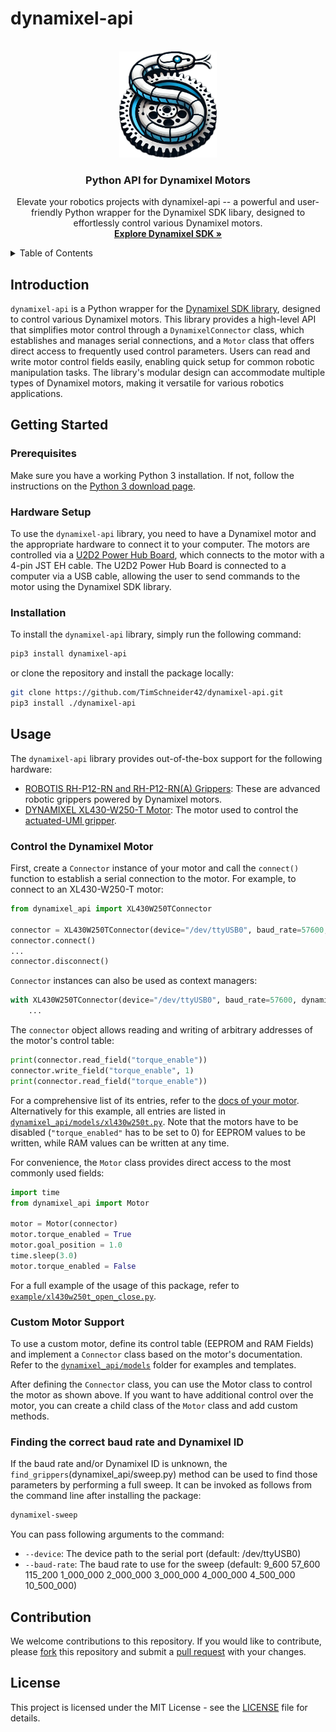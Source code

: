 # dynamixel-api


<!-- PROJECT LOGO -->
<br />
<div align="center">
  <a href="https://github.com/TimSchneider42/dynamixel-api">
    <img src="https://raw.githubusercontent.com/TimSchneider42/dynamixel-api/master/docs/python_dynamixel_api_logo.png" alt="dynamixel_api" height="170">
  </a>

  <h3 align="center">Python API for Dynamixel Motors</h3>

  <p align="center">
    Elevate your robotics projects with dynamixel-api -- a powerful and user-friendly Python wrapper for the Dynamixel SDK libary, designed to effortlessly control various Dynamixel motors.
    <br />
    <a href="https://emanual.robotis.com/docs/en/software/dynamixel/dynamixel_sdk/overview/"><strong>Explore Dynamixel SDK »</strong></a>
</div>


<!-- TABLE OF CONTENTS -->
<details>
  <summary>Table of Contents</summary>
  <ol>
    <li>
      <a href="#introduction">Introduction</a>
    </li>
    <li>
      <a href="#getting-started">Getting Started</a>
      <ol>
        <li>
          <a href="#prerequisites">Prerequisites</a>
        </li>
        <li>
          <a href="#hardware-setup">Hardware Setup</a>
        </li>
        <li>
          <a href="#installation">Installation</a>
        </li>
      </ol>
    </li>
    <li>
      <a href="#usage">Usage</a>
      <ol>
        <li>
            <a href="#control-the-dynamixel-motor">Control the Dynamixel Motor</a>
        </li>
        <li>
            <a href="#custom-motor-support">Custom Motor Support</a>
        </li>
      </ol>
    </li>
    <li>
      <a href="#contribution">Contribution</a>
    </li>
    <li>
        <a href="#license">License</a>
    </li>
  </ol>
</details>


<!-- INTRODUCTION -->
## Introduction
`dynamixel-api` is a Python wrapper for the [Dynamixel SDK library](https://emanual.robotis.com/docs/en/software/dynamixel/dynamixel_sdk/overview/), designed to control various Dynamixel motors. This library provides a high-level API that simplifies motor control through a `DynamixelConnector` class, which establishes and manages serial connections, and a `Motor` class that offers direct access to frequently used control parameters. Users can read and write motor control fields easily, enabling quick setup for common robotic manipulation tasks. The library's modular design can accommodate multiple types of Dynamixel motors, making it versatile for various robotics applications.


<!-- GETTING STARTED -->
## Getting Started

### Prerequisites
Make sure you have a working Python 3 installation. If not, follow the instructions on the <a href="https://www.python.org/downloads/">Python 3 download page</a>.

### Hardware Setup
To use the `dynamixel-api` library, you need to have a Dynamixel motor and the appropriate hardware to connect it to your computer. The motors are controlled via a <a href="https://emanual.robotis.com/docs/en/parts/interface/u2d2_power_hub/">U2D2 Power Hub Board</a>, which connects to the motor with a 4-pin JST EH cable. The U2D2 Power Hub Board is connected to a computer via a USB cable, allowing the user to send commands to the motor using the Dynamixel SDK library.

### Installation
To install the `dynamixel-api` library, simply run the following command:
```sh
pip3 install dynamixel-api
```

or clone the repository and install the package locally:
```sh
git clone https://github.com/TimSchneider42/dynamixel-api.git
pip3 install ./dynamixel-api
```

## Usage
The `dynamixel-api` library provides out-of-the-box support for the following hardware:
- [ROBOTIS RH-P12-RN and RH-P12-RN(A) Grippers](https://emanual.robotis.com/docs/en/platform/rh_p12_rn/): These are advanced robotic grippers powered by Dynamixel motors.
- [DYNAMIXEL XL430-W250-T Motor](https://emanual.robotis.com/docs/en/dxl/x/xl430-w250/): The motor used to control the [actuated-UMI gripper](https://github.com/erikhelmut/actuated-umi).

### Control the Dynamixel Motor

First, create a `Connector` instance of your motor and call the `connect()` function to establish a serial connection to the motor. For example, to connect to an XL430-W250-T motor:

```python
from dynamixel_api import XL430W250TConnector

connector = XL430W250TConnector(device="/dev/ttyUSB0", baud_rate=57600, dynamixel_id=1)
connector.connect()
...
connector.disconnect()
```

`Connector` instances can also be used as context managers:

```python
with XL430W250TConnector(device="/dev/ttyUSB0", baud_rate=57600, dynamixel_id=1) as connector:
    ...
```

The `connector` object allows reading and writing of arbitrary addresses of the motor's control table:

```python
print(connector.read_field("torque_enable"))
connector.write_field("torque_enable", 1)
print(connector.read_field("torque_enable"))
```

For a comprehensive list of its entries, refer to the [docs of your motor](https://emanual.robotis.com/docs/en/software/dynamixel/dynamixel_sdk/overview/).
Alternatively for this example, all entries are listed in [`dynamixel_api/models/xl430w250t.py`](dynamixel_api/models/xl430w250t.py).
Note that the motors have to be disabled (`"torque_enabled"` has to be set to 0) for EEPROM values to be written, while RAM values can be written at any time.

For convenience, the `Motor` class provides direct access to the most commonly used fields:

```python
import time
from dynamixel_api import Motor

motor = Motor(connector)
motor.torque_enabled = True
motor.goal_position = 1.0
time.sleep(3.0)
motor.torque_enabled = False
```

For a full example of the usage of this package, refer to [`example/xl430w250t_open_close.py`](example/xl430w250t_open_close.py).

### Custom Motor Support
To use a custom motor, define its control table (EEPROM and RAM Fields) and implement a `Connector` class based on the motor's documentation. Refer to the [`dynamixel_api/models`](dynamixel_api/models) folder for examples and templates.

After defining the `Connector` class, you can use the Motor class to control the motor as shown above. If you want to have additional control over the motor, you can create a child class of the `Motor` class and add custom methods.

### Finding the correct baud rate and Dynamixel ID
If the baud rate and/or Dynamixel ID is unknown, the `find_grippers`(dynamixel_api/sweep.py) method can be used to find those parameters by performing a full sweep. It can be invoked as follows from the command line after installing the package:

```sh
dynamixel-sweep
```

You can pass following arguments to the command:
- `--device`: The device path to the serial port (default: /dev/ttyUSB0)
- `--baud-rate`: The baud rate to use for the sweep (default: 9_600 57_600 115_200 1_000_000 2_000_000 3_000_000 4_000_000 4_500_000 10_500_000)


<!-- CONTRIBUTION -->
## Contribution
We welcome contributions to this repository. If you would like to contribute, please <a href="https://github.com/TimSchneider42/dynamixel-api/fork">fork</a> this repository and submit a <a href="https://github.com/TimSchneider42/dynamixel-api/compare">pull request</a> with your changes.


<!-- LICENDE -->
## License
This project is licensed under the MIT License - see the [LICENSE](LICENSE) file for details.
